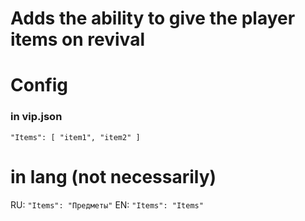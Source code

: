# Adds the ability to give the player items on revival

# Config

### in vip.json
`"Items": [ "item1", "item2" ]`

# in lang (not necessarily)

RU: `"Items": "Предметы"`
EN: `"Items": "Items"`